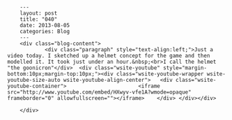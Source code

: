 
        ---
        layout: post
        title: "040"
        date: 2013-08-05
        categories: Blog
        ---
        <div class="blog-content">
				<div class="paragraph" style="text-align:left;">Just a video today. I sketched up a helmet concept for the game and then modelled it. It took just under an hour.&nbsp;<br>I call the helmet "the goonicron"</div>  <div class="wsite-youtube" style="margin-bottom:10px;margin-top:10px;"><div class="wsite-youtube-wrapper wsite-youtube-size-auto wsite-youtube-align-center"> 	<div class="wsite-youtube-container">                  		<iframe src="http://www.youtube.com/embed/HXwyv-vfe1A?wmode=opaque" frameborder="0" allowfullscreen=""></iframe> 	</div> </div></div>

		</div>
        